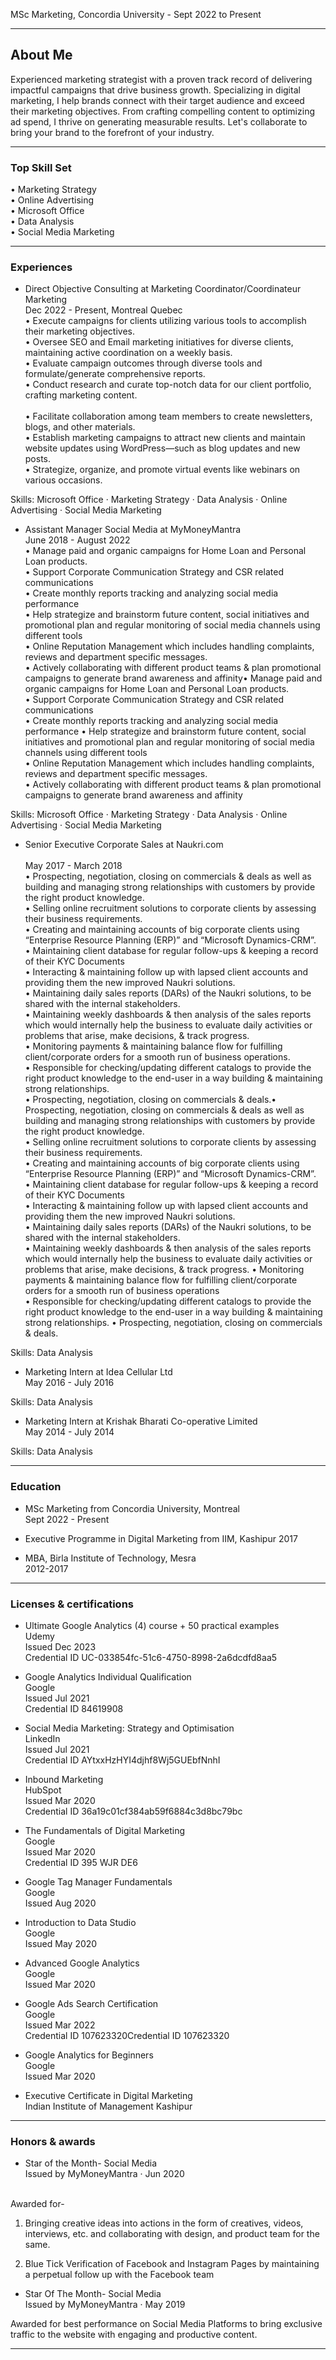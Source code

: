 MSc Marketing, Concordia University - Sept 2022 to Present

---

## About Me

Experienced marketing strategist with a proven track record of delivering impactful campaigns that drive business growth. Specializing in digital marketing, I help brands connect with their target audience and exceed their marketing objectives. From crafting compelling content to optimizing ad spend, I thrive on generating measurable results. Let's collaborate to bring your brand to the forefront of your industry. <br/>

---

### Top Skill Set

• Marketing Strategy<br/>
• Online Advertising<br/>
• Microsoft Office<br/>
• Data Analysis<br/>
• Social Media Marketing<br/>

---

### Experiences

- Direct Objective Consulting at Marketing Coordinator/Coordinateur Marketing<br/>
Dec 2022 - Present, Montreal Quebec<br/>
• Execute campaigns for clients utilizing various tools to accomplish their marketing objectives.<br/>
• Oversee SEO and Email marketing initiatives for diverse clients, maintaining active coordination on a weekly basis.<br/>
• Evaluate campaign outcomes through diverse tools and formulate/generate comprehensive reports.<br/>
• Conduct research and curate top-notch data for our client portfolio, crafting marketing content.<br/><br/>
• Facilitate collaboration among team members to create newsletters, blogs, and other materials.<br/>
• Establish marketing campaigns to attract new clients and maintain website updates using WordPress—such as blog updates and new posts.<br/>
• Strategize, organize, and promote virtual events like webinars on various occasions.<br/>

Skills: Microsoft Office · Marketing Strategy · Data Analysis · Online Advertising · Social Media Marketing<br/>

- Assistant Manager Social Media at MyMoneyMantra<br/>
June 2018 - August 2022<br/>
• Manage paid and organic campaigns for Home Loan and Personal Loan products.<br/>
• Support Corporate Communication Strategy and CSR related communications<br/>
• Create monthly reports tracking and analyzing social media performance<br/>
• Help strategize and brainstorm future content, social initiatives and promotional plan and regular monitoring of social media channels using different tools<br/>
• Online Reputation Management which includes handling complaints, reviews and department specific messages.<br/>
• Actively collaborating with different product teams & plan promotional campaigns to generate brand awareness and affinity• Manage paid and organic campaigns for Home Loan and Personal Loan products.<br/>
• Support Corporate Communication Strategy and CSR related communications<br/> • Create monthly reports tracking and analyzing social media performance • Help strategize and brainstorm future content, social initiatives and promotional plan and regular monitoring of social media channels using different tools<br/> • Online Reputation Management which includes handling complaints, reviews and department specific messages.<br/> • Actively collaborating with different product teams & plan promotional campaigns to generate brand awareness and affinity<br/>

Skills: Microsoft Office · Marketing Strategy · Data Analysis · Online Advertising · Social Media Marketing<br/>

- Senior Executive Corporate Sales at Naukri.com<br/><br/>
May 2017 - March 2018<br/>
• Prospecting, negotiation, closing on commercials & deals as well as building and managing strong relationships with customers by provide the right product knowledge.<br/>
• Selling online recruitment solutions to corporate clients by assessing their business requirements.<br/>
• Creating and maintaining accounts of big corporate clients using “Enterprise Resource Planning (ERP)” and “Microsoft Dynamics-CRM”.<br/>
• Maintaining client database for regular follow-ups & keeping a record of their KYC Documents<br/>
• Interacting & maintaining follow up with lapsed client accounts and providing them the new improved Naukri solutions.<br/>
• Maintaining daily sales reports (DARs) of the Naukri solutions, to be shared with the internal stakeholders.<br/>
• Maintaining weekly dashboards & then analysis of the sales reports which would internally help the business to evaluate daily activities or problems that arise, make decisions, & track progress.<br/>
• Monitoring payments & maintaining balance flow for fulfilling client/corporate orders for a smooth run of business operations.<br/>
• Responsible for checking/updating different catalogs to provide the right product knowledge to the end-user in a way building & maintaining strong relationships.<br/>
• Prospecting, negotiation, closing on commercials & deals.• Prospecting, negotiation, closing on commercials & deals as well as building and managing strong relationships with customers by provide the right product knowledge.<br/> • Selling online recruitment solutions to corporate clients by assessing their business requirements.<br/> • Creating and maintaining accounts of big corporate clients using “Enterprise Resource Planning (ERP)” and “Microsoft Dynamics-CRM”.<br/> • Maintaining client database for regular follow-ups & keeping a record of their KYC Documents<br/> • Interacting & maintaining follow up with lapsed client accounts and providing them the new improved Naukri solutions.<br/> • Maintaining daily sales reports (DARs) of the Naukri solutions, to be shared with the internal stakeholders.<br/> • Maintaining weekly dashboards & then analysis of the sales reports which would internally help the business to evaluate daily activities or problems that arise, make decisions, & track progress. • Monitoring payments & maintaining balance flow for fulfilling client/corporate orders for a smooth run of business operations<br/> • Responsible for checking/updating different catalogs to provide the right product knowledge to the end-user in a way building & maintaining strong relationships. • Prospecting, negotiation, closing on commercials & deals.<br/>

Skills: Data Analysis<br/>

- Marketing Intern at Idea Cellular Ltd<br/>
May 2016 - July 2016<br/>

Skills: Data Analysis<br/>

- Marketing Intern at Krishak Bharati Co-operative Limited<br/>
May 2014 - July 2014<br/>

Skills: Data Analysis<br/>

---

### Education

- MSc Marketing from Concordia University, Montreal<br/>
Sept 2022 - Present<br/>

- Executive Programme in Digital Marketing from IIM, Kashipur 2017<br/>

- MBA, Birla Institute of Technology, Mesra<br/>
2012-2017<br/>

---

### Licenses & certifications

- Ultimate Google Analytics (4) course + 50 practical examples<br/>
Udemy<br/>
Issued Dec 2023<br/>
Credential ID UC-033854fc-51c6-4750-8998-2a6dcdfd8aa5<br/>

- Google Analytics Individual Qualification<br/>
Google<br/>
Issued Jul 2021<br/>
Credential ID 84619908<br/>

- Social Media Marketing: Strategy and Optimisation<br/>
LinkedIn<br/>
Issued Jul 2021<br/>
Credential ID AYtxxHzHYI4djhf8Wj5GUEbfNnhI<br/>

- Inbound Marketing<br/>
HubSpot<br/>
Issued Mar 2020<br/>
Credential ID 36a19c01cf384ab59f6884c3d8bc79bc<br/>

- The Fundamentals of Digital Marketing<br/>
Google<br/>
Issued Mar 2020<br/>
Credential ID 395 WJR DE6<br/>

- Google Tag Manager Fundamentals<br/>
Google<br/>
Issued Aug 2020<br/>

- Introduction to Data Studio<br/>
Google<br/>
Issued May 2020<br/>

- Advanced Google Analytics<br/>
Google<br/>
Issued Mar 2020<br/>

- Google Ads Search Certification<br/>
Google<br/>
Issued Mar 2022<br/>
Credential ID 107623320Credential ID 107623320<br/>

- Google Analytics for Beginners<br/>
Google<br/>
Issued Mar 2020<br/>

- Executive Certificate in Digital Marketing<br/>
Indian Institute of Management Kashipur<br/>

---

### Honors & awards

- Star of the Month- Social Media<br/>
Issued by MyMoneyMantra · Jun 2020<br/><br/>

Awarded for-<br/>

1) Bringing creative ideas into actions in the form of creatives, videos, interviews, etc. and collaborating with design, and product team for the same.<br/>

2) Blue Tick Verification of Facebook and Instagram Pages by maintaining a perpetual follow up with the Facebook team<br/>

- Star Of The Month- Social Media<br/>
Issued by MyMoneyMantra · May 2019<br/>

Awarded for best performance on Social Media Platforms to bring exclusive traffic to the website with engaging and productive content.<br/>

---
